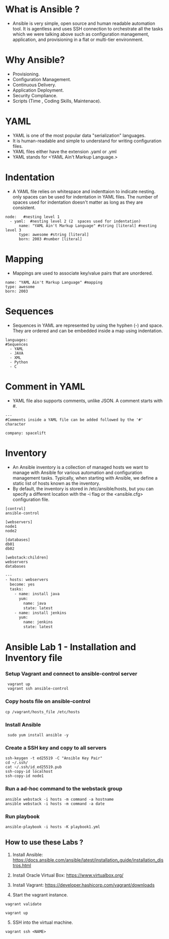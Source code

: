 # What is Ansible ?

- Ansible is very simple, open source and human readable automation tool.
  It is agentless and uses SSH connection to orchestrate all the tasks which we were talking above
  such as configuration management, application,
  and provisioning in a flat or multi-tier environment.

# Why Ansible?

- Provisioning.
- Configuration Management.
- Continuous Delivery.
- Application Deployment.
- Security Compliance.
- Scripts (Time , Coding Skills, Maintenace).

# YAML

- YAML is one of the most popular data "serialization" languages.
- It is human-readable and simple to understand for writing configuration files.
- YAML files either have the extension .yaml or .yml
- YAML stands for <YAML Ain't Markup Language.>

# Indentation

- A YAML file relies on whitespace and indenttaion to indicate nesting. only spaces can be used for indentation in YAML files. The number of spaces used for indentation doesn't matter as long as they are consistent.

```bsah
node:   #nesting level 1
  - yaml:  #nesting level 2 (2  spaces used for indentation)
      name: "YAML Ain't Markup Language" #string [literal] #nesting level 3
      type: awesome #string [literal]
      born: 2003 #number [literal]
```

# Mapping

- Mappings are used to associate key/value pairs that are unordered.

```bsah
name: "YAML Ain't Markup Language" #mapping
type: awesome
born: 2003
```

# Sequences

- Sequences in YAML are represented by using the hyphen (-) and space. They are ordered and can be embedded inside a map using indentation.

```bsah
languages:
#Sequences
  - YAML
  - JAVA
  - XML
  - Python
  - C
```

# Comment in YAML

- YAML file also supports comments, unlike JSON. A comment starts with #.

```bsah
---
#Comments inside a YAML file can be added followed by the '#' character

company: spacelift
```

# Inventory

- An Ansible inventory is a collection of managed hosts we want to manage with Ansible for various automation and configuration management tasks. Typically, when starting with Ansible, we define a static list of hosts known as the inventory.
- By default, the inventory is stored in /etc/ansible/hosts, but you can specify a different location with the -i flag or the <ansible.cfg> configuration file.

```bsah
[control]
ansible-control

[webservers]
node1
node2

[databases]
db01
db02

[webstack:children]
webservers
databases
```

```bash
---
- hosts: webservers
  become: yes
  tasks:
    - name: install java
      yum:
        name: java
        state: latest
    - name: install jenkins
      yum:
        name: jenkins
        state: latest
```

# Ansible Lab 1 - Installation and Inventory file

### Setup Vagrant and connect to ansible-control server

```shell
 vagrant up
 vagrant ssh ansible-control
```

### Copy hosts file on ansible-control

```shell
cp /vagrant/hosts_file /etc/hosts
```

### Install Ansible

```shell
 sudo yum install ansible -y
```

### Create a SSH key and copy to all servers

```shell
ssh-keygen -t ed25519 -C "Ansible Key Pair"
cd ~/.ssh/
cat ~/.ssh/id_ed25519.pub
ssh-copy-id localhost
ssh-copy-id node1
```

### Run a ad-hoc command to the webstack group

```shell
ansible webstack -i hosts -m command -a hostname
ansible webstack -i hosts -m command -a date
```

### Run playbook

```shell
ansible-playbook -i hosts -K playbook1.yml
```

## How to use these Labs ?

1. Install Ansible: https://docs.ansible.com/ansible/latest/installation_guide/installation_distros.html

2. Install Oracle Virtual Box: https://www.virtualbox.org/

3. Install Vagrant: https://developer.hashicorp.com/vagrant/downloads

4. Start the vagrant instance.

```shell
vagrant validate

vagrant up
```

5. SSH into the <NAME> virtual machine.

```shell
vagrant ssh <NAME>
```
